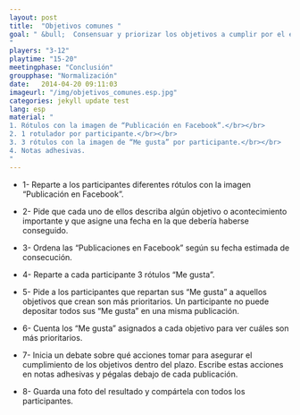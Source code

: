 ```yaml
---
layout: post
title:  "Objetivos comunes "
goal: " &bull;  Consensuar y priorizar los objetivos a cumplir por el equipo tanto a corto, medio y/o largo plazo.
"
players: "3-12"
playtime: "15-20"
meetingphase: "Conclusión"
groupphase: "Normalización"
date:   2014-04-20 09:11:03
imageurl: "/img/objetivos_comunes.esp.jpg"
categories: jekyll update test
lang: esp
material: "
1. Rótulos con la imagen de “Publicación en Facebook”.</br></br>
2. 1 rotulador por participante.</br></br>
3. 3 rótulos con la imagen de “Me gusta” por participante.</br></br>
4. Notas adhesivas.
"
---
```

- 1- Reparte a los participantes diferentes rótulos con la imagen “Publicación en Facebook”.

- 2- Pide que cada uno de ellos describa algún objetivo o acontecimiento importante y que asigne una fecha en la que debería haberse conseguido.

- 3- Ordena las “Publicaciones en Facebook” según su fecha estimada de consecución.

- 4- Reparte a cada participante 3 rótulos “Me gusta”.

- 5- Pide a los participantes que repartan sus “Me gusta” a aquellos objetivos que crean son más prioritarios. Un participante no puede depositar todos sus “Me gusta” en una misma publicación.

- 6- Cuenta los “Me gusta” asignados a cada objetivo para ver cuáles son más prioritarios.

- 7- Inicia un debate sobre qué acciones tomar para asegurar el cumplimiento de los objetivos dentro del plazo. Escribe estas acciones en notas adhesivas y pégalas debajo de cada publicación.

- 8- Guarda una foto del resultado y compártela con todos los participantes.
